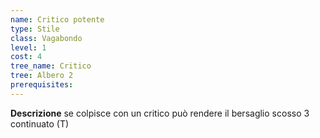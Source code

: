 ```yaml
---
name: Critico potente
type: Stile
class: Vagabondo
level: 1
cost: 4
tree_name: Critico
tree: Albero 2
prerequisites: 
---
```


**Descrizione**
se colpisce con un critico può rendere il bersaglio scosso 3 continuato (T)